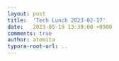 ```yaml
---
layout: post
title:  'Tech Lunch 2023-02-17'
date:   2023-05-19 13:30:00 +0900
comments: true
author: atomita
typora-root-url: ..
---
```

